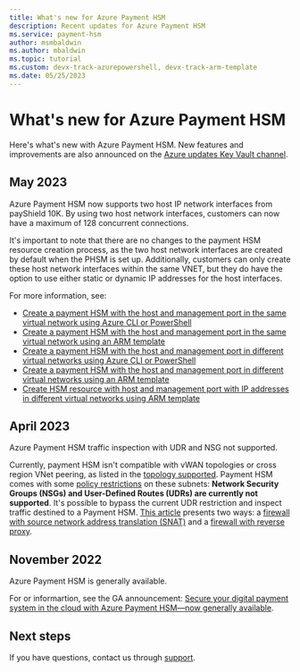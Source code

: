 ```yaml
---
title: What's new for Azure Payment HSM
description: Recent updates for Azure Payment HSM
ms.service: payment-hsm
author: msmbaldwin
ms.author: mbaldwin
ms.topic: tutorial
ms.custom: devx-track-azurepowershell, devx-track-arm-template
ms.date: 05/25/2023
---
```


# What's new for Azure Payment HSM

Here's what's new with Azure Payment HSM. New features and improvements are also announced on the [Azure updates Key Vault channel](https://azure.microsoft.com/updates/?category=security&query=payment%20hsm).

## May 2023

Azure Payment HSM now supports two host IP network interfaces from payShield 10K. By using two host network interfaces, customers can now have a maximum of 128 concurrent connections.

It's important to note that there are no changes to the payment HSM resource creation process, as the two host network interfaces are created by default when the PHSM is set up. Additionally, customers can only create these host network interfaces within the same VNET, but they do have the option to use either static or dynamic IP addresses for the host interfaces.

For more information, see:
- [Create a payment HSM with the host and management port in the same virtual network using Azure CLI or PowerShell](create-payment-hsm.md)
- [Create a payment HSM with the host and management port in the same virtual network using an ARM template](quickstart-template.md)
- [Create a payment HSM with the host and management port in different virtual networks using Azure CLI or PowerShell](create-different-vnet.md)
- [Create a payment HSM with the host and management port in different virtual networks using an ARM template](create-different-vnet-template.md)
- [Create HSM resource with host and management port with IP addresses in different virtual networks using ARM template](create-different-ip-addresses.md)

## April 2023

Azure Payment HSM traffic inspection with UDR and NSG not supported.

Currently, payment HSM isn't compatible with vWAN topologies or cross region VNet peering, as listed in the [topology supported](solution-design.md#supported-topologies). Payment HSM comes with some [policy restrictions](solution-design.md#constraints) on these subnets: **Network Security Groups (NSGs) and User-Defined Routes (UDRs) are currently not supported**. It's possible to bypass the current UDR restriction and inspect traffic destined to a Payment HSM. [This article](inspect-traffic.md) presents two ways: a [firewall with source network address translation (SNAT)](inspect-traffic.md#firewall-with-source-network-address-translation-snat) and a [firewall with reverse proxy](inspect-traffic.md#firewall-with-reverse-proxy).

 
## November 2022

Azure Payment HSM is generally available. 

For or informartion, see the GA announcement: [Secure your digital payment system in the cloud with Azure Payment HSM—now generally available](https://azure.microsoft.com/blog/secure-your-digital-payment-system-in-the-cloud-with-azure-payment-hsm-now-generally-available).


## Next steps

If you have questions, contact us through [support](https://azure.microsoft.com/support/options/).
